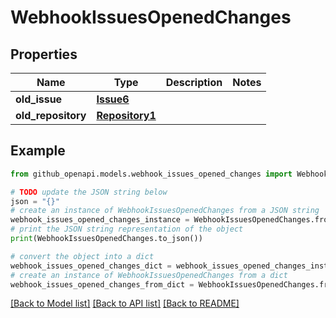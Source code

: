 # WebhookIssuesOpenedChanges


## Properties

Name | Type | Description | Notes
------------ | ------------- | ------------- | -------------
**old_issue** | [**Issue6**](Issue6.md) |  | 
**old_repository** | [**Repository1**](Repository1.md) |  | 

## Example

```python
from github_openapi.models.webhook_issues_opened_changes import WebhookIssuesOpenedChanges

# TODO update the JSON string below
json = "{}"
# create an instance of WebhookIssuesOpenedChanges from a JSON string
webhook_issues_opened_changes_instance = WebhookIssuesOpenedChanges.from_json(json)
# print the JSON string representation of the object
print(WebhookIssuesOpenedChanges.to_json())

# convert the object into a dict
webhook_issues_opened_changes_dict = webhook_issues_opened_changes_instance.to_dict()
# create an instance of WebhookIssuesOpenedChanges from a dict
webhook_issues_opened_changes_from_dict = WebhookIssuesOpenedChanges.from_dict(webhook_issues_opened_changes_dict)
```
[[Back to Model list]](../README.md#documentation-for-models) [[Back to API list]](../README.md#documentation-for-api-endpoints) [[Back to README]](../README.md)


